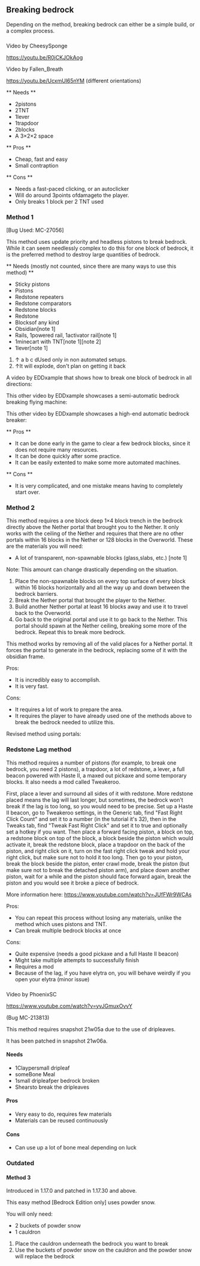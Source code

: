 ## Breaking bedrock
Depending on the method, breaking bedrock can either be a simple build, or a complex process. 

### 
Video by CheesySponge

https://youtu.be/R0jCKJOkAog

Video by Fallen_Breath

https://youtu.be/UcxmUl65nYM (different orientations)

** Needs **
- 2pistons
- 2TNT
- 1lever
- 1trapdoor
- 2blocks
- A 3×2×2 space

** Pros **
- Cheap, fast and easy
- Small contraption

** Cons **
- Needs a fast-paced clicking, or an autoclicker
- Will do around 3points ofdamageto the player.
- Only breaks 1 block per 2 TNT used



### Method 1
[Bug Used: MC-27056]

This method uses update priority and headless pistons to break bedrock. While it can seem needlessly complex to do this for one block of bedrock, it is the preferred method to destroy large quantities of bedrock.

** Needs (mostly not counted, since there are many ways to use this method) **
- Sticky pistons
- Pistons
- Redstone repeaters
- Redstone comparators
- Redstone blocks
- Redstone
- Blocksof any kind
- Obsidian[note 1]
- Rails, 1powered rail, 1activator rail[note 1]
- 1minecart with TNT[note 1][note 2]
- 1lever[note 1]

1. ↑ a b c dUsed only in non automated setups.
2. ↑It will explode, don't plan on getting it back

A video by EDDxample that shows how to break one block of bedrock in all directions:




This other video by EDDxample showcases a semi-automatic bedrock breaking flying machine:




This other video by EDDxample showcases a high-end automatic bedrock breaker:




** Pros **
- It can be done early in the game to clear a few bedrock blocks, since it does not require many resources.
- It can be done quickly after some practice.
- It can be easily extented to make some more automated machines.

** Cons **
- It is very complicated, and one mistake means having to completely start over.

### Method 2
This method requires a one block deep 1×4 block trench in the bedrock directly above the Nether portal that brought you to the Nether. It only works with the ceiling of the Nether and requires that there are no other portals within 16 blocks in the Nether or 128 blocks in the Overworld. These are the materials you will need:

- A lot of transparent, non-spawnable blocks (glass,slabs, etc.) [note 1]

Note: This amount can change drastically depending on the situation.

1. Place the non-spawnable blocks on every top surface of every block within 16 blocks horizontally and all the way up and down between the bedrock barriers.
2. Break the Nether portal that brought the player to the Nether.
3. Build another Nether portal at least 16 blocks away and use it to travel back to the Overworld.
4. Go back to the original portal and use it to go back to the Nether. This portal should spawn at the Nether ceiling, breaking some more of the bedrock. Repeat this to break more bedrock.

This method works by removing all of the valid places for a Nether portal. It forces the portal to generate in the bedrock, replacing some of it with the obsidian frame.

Pros:

- It is incredibly easy to accomplish.
- It is very fast.

Cons:

- It requires a lot of work to prepare the area.
- It requires the player to have already used one of the methods above to break the bedrock needed to utilize this.

Revised method using portals:




### Redstone Lag method
This method requires a number of pistons (for example, to break one bedrock, you need 2 pistons), a trapdoor, a lot of redstone, a lever, a full beacon powered with Haste II, a maxed out pickaxe and some temporary blocks. It also needs a mod called Tweakeroo.

First, place a lever and surround all sides of it with redstone. More redstone placed means the lag will last longer, but sometimes, the bedrock won't break if the lag is too long, so you would need to be precise. Set up a Haste II beacon, go to Tweakeroo settings, in the Generic tab, find "Fast Right Click Count" and set it to a number (in the tutorial it's 32), then in the Tweaks tab, find "Tweak Fast Right Click" and set it to true and optionally set a hotkey if you want. Then place a forward facing piston, a block on top, a redstone block on top of the block, a block beside the piston which would activate it, break the redstone block, place a trapdoor on the back of the piston, and right click on it, turn on the fast right click tweak and hold your right click, but make sure not to hold it too long. Then go to your piston, break the block beside the piston, enter crawl mode, break the piston (but make sure not to break the detached piston arm), and place down another piston, wait for a while and the piston should face forward again, break the piston and you would see it broke a piece of bedrock.

More information here: https://www.youtube.com/watch?v=JUfFWr9WCAs

Pros:

- You can repeat this process without losing any materials, unlike the method which uses pistons and TNT.
- Can break multiple bedrock blocks at once

Cons:

- Quite expensive (needs a good pickaxe and a full Haste II beacon)
- Might take multiple attempts to successfully finish
- Requires a mod
- Because of the lag, if you have elytra on, you will behave weirdly if you open your elytra (minor issue)

### 
Video by PhoenixSC

https://www.youtube.com/watch?v=yvJGmuxOvvY

(Bug MC-213813)

This method requires snapshot 21w05a due to the use of dripleaves.

It has been patched in snapshot 21w06a.

#### Needs
- 1Claypersmall dripleaf
- someBone Meal
- 1small dripleafper bedrock broken
- Shearsto break the dripleaves

#### Pros
- Very easy to do, requires few materials
- Materials can be reused continuously

#### Cons
- Can use up a lot of bone meal depending on luck

### Outdated


#### Method 3
Introduced in 1.17.0 and patched in 1.17.30 and above.

This easy method ‌[Bedrock Edition  only] uses powder snow. 

You will only need:

- 2 buckets of powder snow
- 1 cauldron

1. Place the cauldron underneath the bedrock you want to break
2. Use the buckets of powder snow on the cauldron and the powder snow will replace the bedrock

